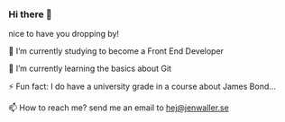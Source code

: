 ### Hi there 👋
nice to have you dropping by!

🔭 I’m currently studying to become a Front End Developer

🌱 I’m currently learning the basics about Git

⚡ Fun fact: I do have a university grade in a course about James Bond...

📫 How to reach me? send me an email to hej@jenwaller.se

